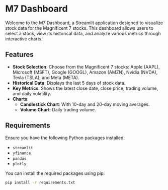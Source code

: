 # M7 Dashboard

Welcome to the M7 Dashboard, a Streamlit application designed to visualize stock data for the Magnificent 7 stocks. This dashboard allows users to select a stock, view its historical data, and analyze various metrics through interactive charts.

## Features

- **Stock Selection**: Choose from the Magnificent 7 stocks: Apple (AAPL), Microsoft (MSFT), Google (GOOGL), Amazon (AMZN), Nvidia (NVDA), Tesla (TSLA), and Meta (META).
- **Historical Data**: Displays the last 5 days of stock data.
- **Key Metrics**: Shows the latest close date, close price, trading volume, and daily volatility.
- **Charts**:
  - **Candlestick Chart**: With 10-day and 20-day moving averages.
  - **Volume Chart**: Daily trading volume.

## Requirements

Ensure you have the following Python packages installed:

- `streamlit`
- `yfinance`
- `pandas`
- `plotly`

You can install the required packages using pip:

```bash
pip install -r requirements.txt
